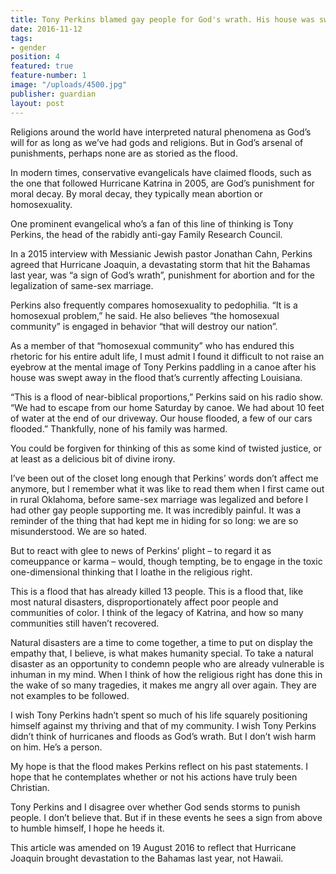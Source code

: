 ```yaml
---
title: Tony Perkins blamed gay people for God's wrath. His house was swept away
date: 2016-11-12
tags:
- gender
position: 4
featured: true
feature-number: 1
image: "/uploads/4500.jpg"
publisher: guardian
layout: post
---
```


Religions around the world have interpreted natural phenomena as God’s will for as long as we’ve had gods and religions. But in God’s arsenal of punishments, perhaps none are as storied as the flood.

In modern times, conservative evangelicals have claimed floods, such as the one that followed Hurricane Katrina in 2005, are God’s punishment for moral decay. By moral decay, they typically mean abortion or homosexuality.

One prominent evangelical who’s a fan of this line of thinking is Tony Perkins, the head of the rabidly anti-gay Family Research Council.

In a 2015 interview with Messianic Jewish pastor Jonathan Cahn, Perkins agreed that Hurricane Joaquin, a devastating storm that hit the Bahamas last year, was “a sign of God’s wrath”, punishment for abortion and for the legalization of same-sex marriage.

Perkins also frequently compares homosexuality to pedophilia. “It is a homosexual problem,” he said. He also believes “the homosexual community” is engaged in behavior “that will destroy our nation”.

As a member of that “homosexual community” who has endured this rhetoric for his entire adult life, I must admit I found it difficult to not raise an eyebrow at the mental image of Tony Perkins paddling in a canoe after his house was swept away in the flood that’s currently affecting Louisiana.

“This is a flood of near-biblical proportions,” Perkins said on his radio show. “We had to escape from our home Saturday by canoe. We had about 10 feet of water at the end of our driveway. Our house flooded, a few of our cars flooded.” Thankfully, none of his family was harmed.

You could be forgiven for thinking of this as some kind of twisted justice, or at least as a delicious bit of divine irony.

I’ve been out of the closet long enough that Perkins’ words don’t affect me anymore, but I remember what it was like to read them when I first came out in rural Oklahoma, before same-sex marriage was legalized and before I had other gay people supporting me. It was incredibly painful. It was a reminder of the thing that had kept me in hiding for so long: we are so misunderstood. We are so hated.

But to react with glee to news of Perkins’ plight – to regard it as comeuppance or karma – would, though tempting, be to engage in the toxic one-dimensional thinking that I loathe in the religious right.

This is a flood that has already killed 13 people. This is a flood that, like most natural disasters, disproportionately affect poor people and communities of color. I think of the legacy of Katrina, and how so many communities still haven’t recovered.

Natural disasters are a time to come together, a time to put on display the empathy that, I believe, is what makes humanity special. To take a natural disaster as an opportunity to condemn people who are already vulnerable is inhuman in my mind. When I think of how the religious right has done this in the wake of so many tragedies, it makes me angry all over again. They are not examples to be followed.

I wish Tony Perkins hadn’t spent so much of his life squarely positioning himself against my thriving and that of my community. I wish Tony Perkins didn’t think of hurricanes and floods as God’s wrath. But I don’t wish harm on him. He’s a person.

My hope is that the flood makes Perkins reflect on his past statements. I hope that he contemplates whether or not his actions have truly been Christian.

Tony Perkins and I disagree over whether God sends storms to punish people. I don’t believe that. But if in these events he sees a sign from above to humble himself, I hope he heeds it.

This article was amended on 19 August 2016 to reflect that Hurricane Joaquin brought devastation to the Bahamas last year, not Hawaii.